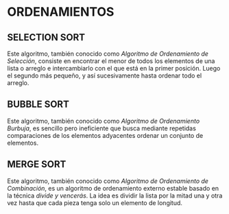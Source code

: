# ORDENAMIENTOS

## SELECTION SORT

Este algoritmo, también conocido como _Algoritmo de Ordenamiento de Selección_, consiste en encontrar el menor de todos los elementos de una lista o arreglo e intercambiarlo con el que está en la primer posición. Luego el segundo más pequeño, y así sucesivamente hasta ordenar todo el arreglo.

## BUBBLE SORT

Este algoritmo, también conocido como _Algoritmo de Ordenamiento Burbuja_, es sencillo pero ineficiente que busca mediante repetidas comparaciones de los elementos adyacentes ordenar un conjunto de elementos.

## MERGE SORT

Este algoritmo, también conocido como _Algoritmo de Ordenamiento de Combinación_, es un algoritmo de ordenamiento externo estable basado en la técnica _divide y vencerás_. La idea es dividir la lista por la mitad una y otra vez hasta que cada pieza tenga solo un elemento de longitud.